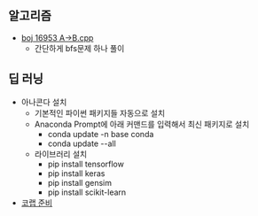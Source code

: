 ## 알고리즘
- [boj 16953 A→B.cpp](https://www.acmicpc.net/problem/16953)
	- 간단하게 bfs문제 하나 풀이
## 딥 러닝
- 아나콘다 설치
	- 기본적인 파이썬 패키지들 자동으로 설치
	- Anaconda Prompt에 아래 커맨드를 입력해서 최신 패키지로 설치
		- conda update -n base conda 
		- conda update --all
	- 라이브러리 설치
		- pip install tensorflow
		- pip install keras
		- pip install gensim
		- pip install scikit-learn
- [코랩 준비](https://colab.research.google.com/)